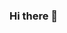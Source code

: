 ### Hi there 👋

<!--
**dyerkebulan21/dyerkebulan21** is a ✨ _special_ ✨ repository because its `README.md` (this file) appears on your GitHub profile.

Here are some ideas to get you started:

- 🔭 I’m currently working on Documentolog
- 🌱 I’m currently learning Computer Science
- 👯 I’m looking to collaborate on Spotify
- 💬 Ask me about 
- 📫 How to reach me: dyerkebulan21@gmail.com
- ⚡ Fun fact: Optimistic Nihilist
-->
